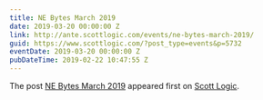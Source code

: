 ```yaml
---
title: NE Bytes March 2019
date: 2019-03-20 00:00:00 Z
link: http://ante.scottlogic.com/events/ne-bytes-march-2019/
guid: https://www.scottlogic.com/?post_type=events&p=5732
eventDate: 2019-03-20 00:00:00 Z
pubDateTime: 2019-02-22 10:47:55 Z
---
```


<p>The post <a rel="nofollow" href="http://ante.scottlogic.com/events/ne-bytes-march-2019/">NE Bytes March 2019</a> appeared first on <a rel="nofollow" href="http://ante.scottlogic.com">Scott Logic</a>.</p>